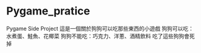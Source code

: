 # Pygame_pratice
Pygame Side Project
這是一個關於狗狗可以吃那些東西的小遊戲
狗狗可以吃：水煮蛋、鮭魚、花椰菜
狗狗不能吃：巧克力、洋蔥、酒精飲料 吃了這些狗狗會死掉
